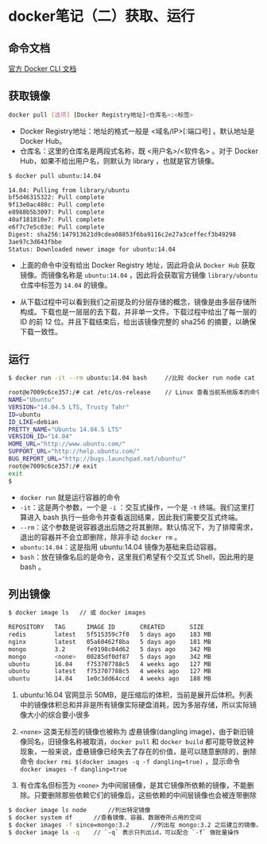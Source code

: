 # docker笔记（二）获取、运行

## 命令文档

[官方 Docker CLI 文档](https://docs.docker.com/engine/reference/commandline/docker/#child-commands)

## 获取镜像

```bash
docker pull [选项] [Docker Registry地址]<仓库名>:<标签>
```

- Docker Registry地址：地址的格式一般是 <域名/IP>[:端口号] 。默认地址是 Docker Hub。
- 仓库名：这里的仓库名是两段式名称，既 <用户名>/<软件名> 。对于 Docker Hub，如果不给出用户名，则默认为  library ，也就是官方镜像。

```bash
$ docker pull ubuntu:14.04

14.04: Pulling from library/ubuntu
bf5d46315322: Pull complete
9f13e0ac480c: Pull complete
e8988b5b3097: Pull complete
40af181810e7: Pull complete
e6f7c7e5c03e: Pull complete
Digest: sha256:147913621d9cdea08853f6ba9116c2e27a3ceffecf3b49298
3ae97c3d643fbbe
Status: Downloaded newer image for ubuntu:14.04
```

- 上面的命令中没有给出 Docker Registry 地址，因此将会从 `Docker Hub` 获取镜像。而镜像名称是 `ubuntu:14.04` ，因此将会获取官方镜像 `library/ubuntu` 仓库中标签为 `14.04` 的镜像。

- 从下载过程中可以看到我们之前提及的分层存储的概念，镜像是由多层存储所构成。下载也是一层层的去下载，并非单一文件。下载过程中给出了每一层的 ID 的前 12 位。并且下载结束后，给出该镜像完整的 sha256 的摘要，以确保下载一致性。

## 运行

```bash
$ docker run -it --rm ubuntu:14.04 bash     //比较 docker run node cat /etc/os-release

root@e7009c6ce357:/# cat /etc/os-release    // Linux 查看当前系统版本的命令
NAME="Ubuntu"
VERSION="14.04.5 LTS, Trusty Tahr"
ID=ubuntu
ID_LIKE=debian
PRETTY_NAME="Ubuntu 14.04.5 LTS"
VERSION_ID="14.04"
HOME_URL="http://www.ubuntu.com/"
SUPPORT_URL="http://help.ubuntu.com/"
BUG_REPORT_URL="http://bugs.launchpad.net/ubuntu/"
root@e7009c6ce357:/# exit
exit
$
```

- `docker run` 就是运行容器的命令
- `-it`：这是两个参数，一个是 `-i` ：交互式操作，一个是 `-t` 终端。我们这里打算进入 bash 执行一些命令并查看返回结果，因此我们需要交互式终端。
- `--rm`：这个参数是说容器退出后随之将其删除。默认情况下，为了排障需求，退出的容器并不会立即删除，除非手动 `docker rm` 。
- `ubuntu:14.04`：这是指用 ubuntu:14.04 镜像为基础来启动容器。
- `bash`：放在镜像名后的是命令，这里我们希望有个交互式 Shell，因此用的是 bash 。

## 列出镜像

```bash
$ docker image ls   // 或 docker images

REPOSITORY   TAG      IMAGE ID       CREATED       SIZE
redis        latest   5f515359c7f8   5 days ago    183 MB
nginx        latest   05a60462f8ba   5 days ago    181 MB
mongo        3.2      fe9198c04d62   5 days ago    342 MB
mongo        <none>   00285df0df87   5 days ago    342 MB
ubuntu       16.04    f753707788c5   4 weeks ago   127 MB
ubuntu       latest   f753707788c5   4 weeks ago   127 MB
ubuntu       14.04    1e0c3dd64ccd   4 weeks ago   188 MB
```

1. ubuntu:16.04 官网显示 50MB，是压缩后的体积，当前是展开后体积。列表中的镜像体积总和并非是所有镜像实际硬盘消耗，因为多层存储，所以实际镜像大小的综合要小很多

2. `<none>` 这类无标签的镜像也被称为 虚悬镜像(dangling image)，由于新旧镜像同名，旧镜像名称被取消，`docker pull` 和 `docker build` 都可能导致这种现象，一般来说，虚悬镜像已经失去了存在的价值，是可以随意删除的，删除命令 `docker rmi $(docker images -q -f dangling=true)` ，显示命令 `docker images -f dangling=true`

3. 有仓库名但标签为 `<none>` 为中间层镜像，是其它镜像所依赖的镜像，不能删除。只要删除那些依赖它们的镜像后，这些依赖的中间层镜像也会被连带删除

```bash
$ docker image ls node      //列出特定镜像
$ docker system df      //查看镜像、容器、数据卷所占用的空间
$ docker images -f since=mongo:3.2      //列出在 mongo:3.2 之后建立的镜像，`-f` 是 filter 的缩写，`since` 表示之后，对应的 `before` 表示之前
$ docker image ls -q    // `-q` 表示只列出id，可以配合 `-f` 做批量操作
```